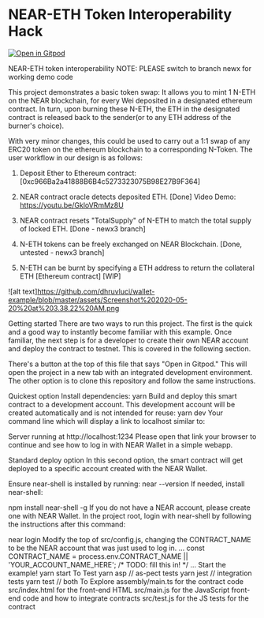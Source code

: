 NEAR-ETH Token Interoperability Hack
==================================

[![Open in Gitpod](https://gitpod.io/button/open-in-gitpod.svg)](https://gitpod.io/#https://github.com/dhruvluci/wallet-example/branch/newx)

<!-- MAGIC COMMENT: DO NOT DELETE! Everything above this line is hidden on NEAR Examples page -->

NEAR-ETH token interoperability
NOTE: PLEASE switch to branch newx for working demo code

This project demonstrates a basic token swap: It allows you to mint 1 N-ETH on the NEAR blockchain, for every Wei deposited in a designated ethereum contract. In turn, upon burning these N-ETH, the ETH in the designated contract is released back to the sender(or to any ETH address of the burner's choice).

With very minor changes, this could be used to carry out a 1:1 swap of any ERC20 token on the ethereum blockchain to a corresponding N-Token. The user workflow in our design is as follows:


1. Deposit Ether to Ethereum contract: [0xc966Ba2a41888B6B4c5273323075B98E27B9F364]

2. NEAR contract oracle detects deposited ETH. [Done] Video Demo: https://youtu.be/GkloVRmMz8U

3. NEAR contract resets "TotalSupply" of N-ETH to match the total supply of locked ETH. [Done - newx3 branch]

4. N-ETH tokens can be freely exchanged on NEAR Blockchain. [Done, untested - newx3 branch]

5. N-ETH can be burnt by specifying a ETH address to return the collateral ETH [Ethereum contract] [WIP]

![alt text]https://github.com/dhruvluci/wallet-example/blob/master/assets/Screenshot%202020-05-20%20at%203.38.22%20AM.png

Getting started
There are two ways to run this project. The first is the quick and a good way to instantly become familiar with this example. Once familiar, the next step is for a developer to create their own NEAR account and deploy the contract to testnet. This is covered in the following section.

There's a button at the top of this file that says "Open in Gitpod." This will open the project in a new tab with an integrated development environment. The other option is to clone this repository and follow the same instructions.

Quickest option
Install dependencies:
yarn
Build and deploy this smart contract to a development account. This development account will be created automatically and is not intended for reuse:
yarn dev
Your command line which will display a link to localhost similar to:

Server running at http://localhost:1234
Please open that link your browser to continue and see how to log in with NEAR Wallet in a simple webapp.

Standard deploy option
In this second option, the smart contract will get deployed to a specific account created with the NEAR Wallet.

Ensure near-shell is installed by running:
near --version
If needed, install near-shell:

npm install near-shell -g
If you do not have a NEAR account, please create one with NEAR Wallet.
In the project root, login with near-shell by following the instructions after this command:

near login
Modify the top of src/config.js, changing the CONTRACT_NAME to be the NEAR account that was just used to log in.
…
const CONTRACT_NAME = process.env.CONTRACT_NAME || 'YOUR_ACCOUNT_NAME_HERE'; /* TODO: fill this in! */
…
Start the example!
yarn start
To Test
yarn asp // as-pect tests
yarn jest // integration tests
yarn test // both
To Explore
assembly/main.ts for the contract code
src/index.html for the front-end HTML
src/main.js for the JavaScript front-end code and how to integrate contracts
src/test.js for the JS tests for the contract
